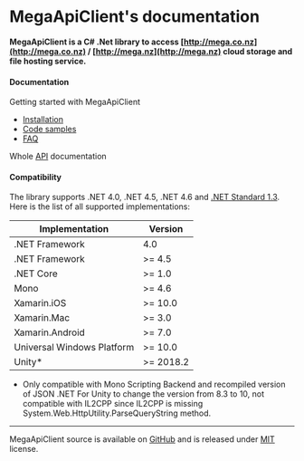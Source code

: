 # **MegaApiClient**'s documentation

**MegaApiClient is a C# .Net library to access [http://mega.co.nz](http://mega.co.nz) / [http://mega.nz](http://mega.nz) cloud storage and file hosting service.**


#### Documentation

Getting started with MegaApiClient
  * [Installation](xref:installation)
  * [Code samples](xref:samples)
  * [FAQ](xref:faq)

Whole [API](xref:CG.Web.MegaApiClient.MegaApiClient) documentation


#### Compatibility

The library supports .NET 4.0, .NET 4.5, .NET 4.6 and [.NET Standard 1.3](https://docs.microsoft.com/en-us/dotnet/standard/net-standard). Here is the list of all supported implementations:

| Implementation             | Version   |
|----------------------------|-----------|
| .NET Framework             | 4.0       |
| .NET Framework             | >= 4.5    |
| .NET Core                  | >= 1.0    |
| Mono                       | >= 4.6    |
| Xamarin.iOS                | >= 10.0   |
| Xamarin.Mac                | >= 3.0    |
| Xamarin.Android            | >= 7.0    |
| Universal Windows Platform | >= 10.0   |
| Unity*                     | >= 2018.2 |

* Only compatible with Mono Scripting Backend and recompiled version of JSON .NET For Unity to change the version from 8.3 to 10, not compatible with IL2CPP since IL2CPP is missing System.Web.HttpUtility.ParseQueryString method.
---

MegaApiClient source is available on [GitHub](https://github.com/gpailler/MegaApiClient) and is released under [MIT](https://choosealicense.com/licenses/mit/) license.
